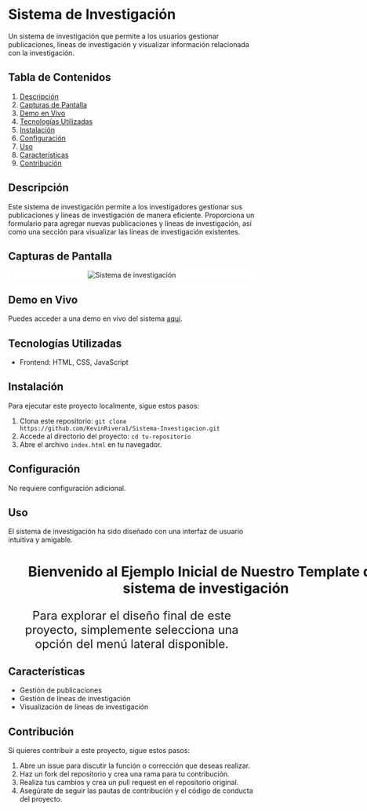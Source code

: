 # Sistema de Investigación

Un sistema de investigación que permite a los usuarios gestionar publicaciones, líneas de investigación y visualizar información relacionada con la investigación.

## Tabla de Contenidos

1. [Descripción](#descripción)
2. [Capturas de Pantalla](#capturas-de-pantalla)
3. [Demo en Vivo](#demo-en-vivo)
4. [Tecnologías Utilizadas](#tecnologías-utilizadas)
5. [Instalación](#instalación)
6. [Configuración](#configuración)
7. [Uso](#uso)
8. [Características](#características)
9. [Contribución](#contribución)

## Descripción

Este sistema de investigación permite a los investigadores gestionar sus publicaciones y líneas de investigación de manera eficiente. Proporciona un formulario para agregar nuevas publicaciones y líneas de investigación, así como una sección para visualizar las líneas de investigación existentes.

## Capturas de Pantalla


<div align="center" style="background-color: white;">
  <img src="./img/mobile.gif" alt="Sistema de investigación">
</div>

## Demo en Vivo

Puedes acceder a una demo en vivo del sistema [aquí](enlace-demo).

## Tecnologías Utilizadas

- Frontend: HTML, CSS, JavaScript


## Instalación

Para ejecutar este proyecto localmente, sigue estos pasos:

1. Clona este repositorio: `git clone https://github.com/KevinRivera1/Sistema-Investigacion.git`
2. Accede al directorio del proyecto: `cd tu-repositorio`
3. Abre el archivo `index.html` en tu navegador.

## Configuración

No requiere configuración adicional.

## Uso

El sistema de investigación ha sido diseñado con una interfaz de usuario intuitiva y amigable.

<h1 style="text-align:center; width: 84vw;">Bienvenido al Ejemplo Inicial de Nuestro Template del sistema de
        investigación</h1>
<p style="text-align:center; font-size:1.5rem;">Para explorar el diseño final de este proyecto, simplemente
        selecciona una opción del menú lateral disponible.
</p>

## Características

- Gestión de publicaciones
- Gestión de líneas de investigación
- Visualización de líneas de investigación

## Contribución

Si quieres contribuir a este proyecto, sigue estos pasos:

1. Abre un issue para discutir la función o corrección que deseas realizar.
2. Haz un fork del repositorio y crea una rama para tu contribución.
3. Realiza tus cambios y crea un pull request en el repositorio original.
4. Asegúrate de seguir las pautas de contribución y el código de conducta del proyecto.